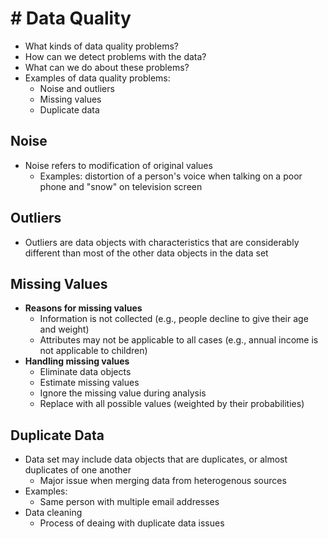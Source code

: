 # # Data Quality

- What kinds of data quality problems?
- How can we detect problems with the data?
- What can we do about these problems?
- Examples of data quality problems:
  - Noise and outliers
  - Missing values
  - Duplicate data

## Noise

- Noise refers to modification of original values
  - Examples: distortion of a person's voice when talking on a poor phone and "snow" on television screen

## Outliers

- Outliers are data objects with characteristics that are considerably different than most of the other data objects in the data set

## Missing Values

- **Reasons for missing values**
  - Information is not collected (e.g., people decline to give their age and weight)
  - Attributes may not be applicable to all cases (e.g., annual income is not applicable to children)
- **Handling missing values**
  - Eliminate data objects
  - Estimate missing values
  - Ignore the missing value during analysis
  - Replace with all possible values (weighted by their probabilities)

## Duplicate Data

- Data set may include data objects that are duplicates, or almost duplicates of one another
  - Major issue when merging data from heterogenous sources
- Examples:
  - Same person with multiple email addresses
- Data cleaning
  - Process of deaing with duplicate data issues
